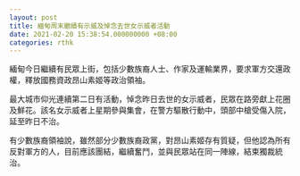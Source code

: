 ```yaml
---
layout: post
title: 緬甸周末繼續有示威及悼念去世女示威者活動
date: 2021-02-20 15:38:54.000000000 +08:00
categories: rthk
---
```


緬甸今日繼續有民眾上街，包括少數族裔人士、作家及運輸業界，要求軍方交還政權，釋放國務資政昂山素姬等政治領袖。

最大城市仰光連續第二日有活動，悼念昨日去世的女示威者，民眾在路旁獻上花圈及鮮花。該名女示威者上星期參與集會，在警方驅散行動中，頭部中槍受傷入院，延至昨日不治。

有少數族裔領袖說，雖然部分少數族裔政黨，對昂山素姬存有質疑，但他認為所有反對軍方的人，目前應該團結，繼續奮鬥，並與民眾站在同一陣線，結束獨裁統治。
